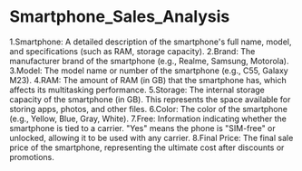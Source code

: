 # Smartphone_Sales_Analysis
 1.Smartphone: A detailed description of the smartphone's full name, model, and specifications (such as RAM, storage capacity).  2.Brand: The manufacturer brand of the smartphone (e.g., Realme, Samsung, Motorola).  3.Model: The model name or number of the smartphone (e.g., C55, Galaxy M23).  4.RAM: The amount of RAM (in GB) that the smartphone has, which affects its multitasking performance.  5.Storage: The internal storage capacity of the smartphone (in GB). This represents the space available for storing apps, photos, and other files.  6.Color: The color of the smartphone (e.g., Yellow, Blue, Gray, White).  7.Free: Information indicating whether the smartphone is tied to a carrier. "Yes" means the phone is "SIM-free" or unlocked, allowing it to be used with any carrier.  8.Final Price: The final sale price of the smartphone, representing the ultimate cost after discounts or promotions.

